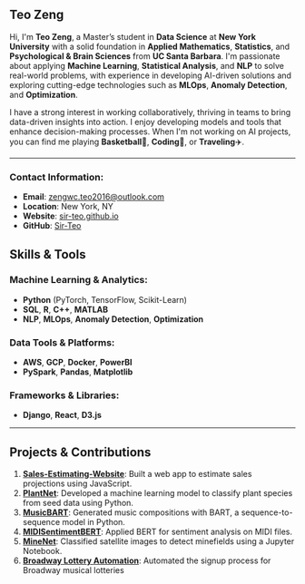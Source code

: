 
## Teo Zeng

Hi, I'm **Teo Zeng**, a Master’s student in **Data Science** at **New York University** with a solid foundation in **Applied Mathematics**, **Statistics**, and **Psychological & Brain Sciences** from **UC Santa Barbara**. I'm passionate about applying **Machine Learning**, **Statistical Analysis**, and **NLP** to solve real-world problems, with experience in developing AI-driven solutions and exploring cutting-edge technologies such as **MLOps**, **Anomaly Detection**, and **Optimization**.  

I have a strong interest in working collaboratively, thriving in teams to bring data-driven insights into action. I enjoy developing models and tools that enhance decision-making processes. When I'm not working on AI projects, you can find me playing **Basketball**🏀, **Coding**🧬, or **Traveling**✈️.

---

### Contact Information:
- **Email**: zengwc.teo2016@outlook.com  
- **Location**: New York, NY  
- **Website**: [sir-teo.github.io](https://sir-teo.github.io)  
- **GitHub**: [Sir-Teo](https://github.com/Sir-Teo)  

## Skills & Tools

### Machine Learning & Analytics:
- **Python** (PyTorch, TensorFlow, Scikit-Learn)
- **SQL**, **R**, **C++**, **MATLAB**
- **NLP**, **MLOps**, **Anomaly Detection**, **Optimization**

### Data Tools & Platforms:
- **AWS**, **GCP**, **Docker**, **PowerBI**
- **PySpark**, **Pandas**, **Matplotlib**

### Frameworks & Libraries:
- **Django**, **React**, **D3.js**

---

## Projects & Contributions

1. **[Sales-Estimating-Website](https://github.com/Sir-Teo/Sales-Estimating-Website)**: Built a web app to estimate sales projections using JavaScript.
2. **[PlantNet](https://github.com/Sir-Teo/PlantNet)**: Developed a machine learning model to classify plant species from seed data using Python.
3. **[MusicBART](https://github.com/Sir-Teo/MusicBART)**: Generated music compositions with BART, a sequence-to-sequence model in Python.
4. **[MIDISentimentBERT](https://github.com/Sir-Teo/MIDISentimentBERT)**: Applied BERT for sentiment analysis on MIDI files.
5. **[MineNet](https://github.com/Sir-Teo/MineNet)**: Classified satellite images to detect minefields using a Jupyter Notebook.
6. **[Broadway Lottery Automation](https://github.com/Sir-Teo/broadway-lottery)**: Automated the signup process for Broadway musical lotteries 
